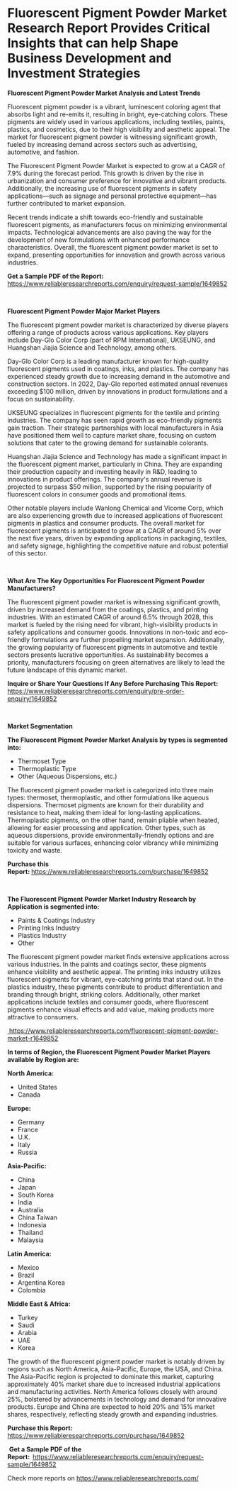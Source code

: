 <p><h1>Fluorescent Pigment Powder Market Research Report Provides Critical Insights that can help Shape Business Development and Investment Strategies</h1></p><p><strong>Fluorescent Pigment Powder Market Analysis and Latest Trends</strong></p>
<p><p>Fluorescent pigment powder is a vibrant, luminescent coloring agent that absorbs light and re-emits it, resulting in bright, eye-catching colors. These pigments are widely used in various applications, including textiles, paints, plastics, and cosmetics, due to their high visibility and aesthetic appeal. The market for fluorescent pigment powder is witnessing significant growth, fueled by increasing demand across sectors such as advertising, automotive, and fashion.</p><p>The Fluorescent Pigment Powder Market is expected to grow at a CAGR of 7.9% during the forecast period. This growth is driven by the rise in urbanization and consumer preference for innovative and vibrant products. Additionally, the increasing use of fluorescent pigments in safety applications—such as signage and personal protective equipment—has further contributed to market expansion. </p><p>Recent trends indicate a shift towards eco-friendly and sustainable fluorescent pigments, as manufacturers focus on minimizing environmental impacts. Technological advancements are also paving the way for the development of new formulations with enhanced performance characteristics. Overall, the fluorescent pigment powder market is set to expand, presenting opportunities for innovation and growth across various industries.</p></p>
<p><strong>Get a Sample PDF of the Report:&nbsp;</strong> <a href="https://www.reliableresearchreports.com/enquiry/request-sample/1649852?utm_campaign=2245&utm_medium=2&utm_source=Github&utm_content=ia&utm_term=31032025&utm_id=fluorescent-pigment-powder">https://www.reliableresearchreports.com/enquiry/request-sample/1649852</a></p>
<p>&nbsp;</p>
<p><strong>Fluorescent Pigment Powder Major Market Players</strong></p>
<p><p>The fluorescent pigment powder market is characterized by diverse players offering a range of products across various applications. Key players include Day-Glo Color Corp (part of RPM International), UKSEUNG, and Huangshan Jiajia Science and Technology, among others.</p><p>Day-Glo Color Corp is a leading manufacturer known for high-quality fluorescent pigments used in coatings, inks, and plastics. The company has experienced steady growth due to increasing demand in the automotive and construction sectors. In 2022, Day-Glo reported estimated annual revenues exceeding $100 million, driven by innovations in product formulations and a focus on sustainability.</p><p>UKSEUNG specializes in fluorescent pigments for the textile and printing industries. The company has seen rapid growth as eco-friendly pigments gain traction. Their strategic partnerships with local manufacturers in Asia have positioned them well to capture market share, focusing on custom solutions that cater to the growing demand for sustainable colorants.</p><p>Huangshan Jiajia Science and Technology has made a significant impact in the fluorescent pigment market, particularly in China. They are expanding their production capacity and investing heavily in R&D, leading to innovations in product offerings. The company's annual revenue is projected to surpass $50 million, supported by the rising popularity of fluorescent colors in consumer goods and promotional items.</p><p>Other notable players include Wanlong Chemical and Vicome Corp, which are also experiencing growth due to increased applications of fluorescent pigments in plastics and consumer products. The overall market for fluorescent pigments is anticipated to grow at a CAGR of around 5% over the next five years, driven by expanding applications in packaging, textiles, and safety signage, highlighting the competitive nature and robust potential of this sector.</p></p>
<p>&nbsp;</p>
<p><strong>What Are The Key Opportunities For Fluorescent Pigment Powder Manufacturers?</strong></p>
<p><p>The fluorescent pigment powder market is witnessing significant growth, driven by increased demand from the coatings, plastics, and printing industries. With an estimated CAGR of around 6.5% through 2028, this market is fueled by the rising need for vibrant, high-visibility products in safety applications and consumer goods. Innovations in non-toxic and eco-friendly formulations are further propelling market expansion. Additionally, the growing popularity of fluorescent pigments in automotive and textile sectors presents lucrative opportunities. As sustainability becomes a priority, manufacturers focusing on green alternatives are likely to lead the future landscape of this dynamic market.</p></p>
<p><strong>Inquire or Share Your Questions If Any Before Purchasing This Report:</strong> <a href="https://www.reliableresearchreports.com/enquiry/pre-order-enquiry/1649852?utm_campaign=2245&utm_medium=2&utm_source=Github&utm_content=ia&utm_term=31032025&utm_id=fluorescent-pigment-powder">https://www.reliableresearchreports.com/enquiry/pre-order-enquiry/1649852</a></p>
<p>&nbsp;</p>
<p><strong>Market Segmentation</strong></p>
<p><strong>The Fluorescent Pigment Powder Market Analysis by types is segmented into:</strong></p>
<p><ul><li>Thermoset Type</li><li>Thermoplastic Type</li><li>Other (Aqueous Dispersions, etc.)</li></ul></p>
<p><p>The fluorescent pigment powder market is categorized into three main types: thermoset, thermoplastic, and other formulations like aqueous dispersions. Thermoset pigments are known for their durability and resistance to heat, making them ideal for long-lasting applications. Thermoplastic pigments, on the other hand, remain pliable when heated, allowing for easier processing and application. Other types, such as aqueous dispersions, provide environmentally-friendly options and are suitable for various surfaces, enhancing color vibrancy while minimizing toxicity and waste.</p></p>
<p><strong>Purchase this Report:&nbsp;</strong><a href="https://www.reliableresearchreports.com/purchase/1649852?utm_campaign=2245&utm_medium=2&utm_source=Github&utm_content=ia&utm_term=31032025&utm_id=fluorescent-pigment-powder">https://www.reliableresearchreports.com/purchase/1649852</a></p>
<p>&nbsp;</p>
<p><strong>The Fluorescent Pigment Powder Market Industry Research by Application is segmented into:</strong></p>
<p><ul><li>Paints & Coatings Industry</li><li>Printing Inks Industry</li><li>Plastics Industry</li><li>Other</li></ul></p>
<p><p>The fluorescent pigment powder market finds extensive applications across various industries. In the paints and coatings sector, these pigments enhance visibility and aesthetic appeal. The printing inks industry utilizes fluorescent pigments for vibrant, eye-catching prints that stand out. In the plastics industry, these pigments contribute to product differentiation and branding through bright, striking colors. Additionally, other market applications include textiles and consumer goods, where fluorescent pigments enhance visual effects and add value, making products more attractive to consumers.</p></p>
<p><a href="https://www.reliableresearchreports.com/fluorescent-pigment-powder-market-r1649852?utm_campaign=2245&utm_medium=2&utm_source=Github&utm_content=ia&utm_term=31032025&utm_id=fluorescent-pigment-powder">&nbsp;https://www.reliableresearchreports.com/fluorescent-pigment-powder-market-r1649852</a></p>
<p><strong>In terms of Region, the Fluorescent Pigment Powder Market Players available by Region are:</strong></p>
<p>
    <p> <strong> North America: </strong>
        <ul>
            <li>United States</li>
            <li>Canada</li>
        </ul>
        </p> 
    <p> <strong> Europe: </strong>
        <ul>
            <li>Germany</li>
            <li>France</li>
            <li>U.K.</li>
            <li>Italy</li>
            <li>Russia</li>
        </ul>
        </p> 
    <p> <strong> Asia-Pacific: </strong>
        <ul>
            <li>China</li>
            <li>Japan</li>
            <li>South Korea</li>
            <li>India</li>
            <li>Australia</li>
            <li>China Taiwan</li>
            <li>Indonesia</li>
            <li>Thailand</li>
            <li>Malaysia</li>
        </ul>
        </p> 
    <p> <strong> Latin America: </strong>
        <ul>
            <li>Mexico</li>
            <li>Brazil</li>
            <li>Argentina Korea</li>
            <li>Colombia</li>
        </ul>
        </p> 
    <p> <strong> Middle East & Africa: </strong>
        <ul>
            <li>Turkey</li>
            <li>Saudi</li>
            <li>Arabia</li>
            <li>UAE</li>
            <li>Korea</li>
        </ul>
    </p>
    </p>
<p><p>The growth of the fluorescent pigment powder market is notably driven by regions such as North America, Asia-Pacific, Europe, the USA, and China. The Asia-Pacific region is projected to dominate this market, capturing approximately 40% market share due to increased industrial applications and manufacturing activities. North America follows closely with around 25%, bolstered by advancements in technology and demand for innovative products. Europe and China are expected to hold 20% and 15% market shares, respectively, reflecting steady growth and expanding industries.</p></p>
<p><strong>Purchase this Report: </strong><a href="https://www.reliableresearchreports.com/purchase/1649852?utm_campaign=2245&utm_medium=2&utm_source=Github&utm_content=ia&utm_term=31032025&utm_id=fluorescent-pigment-powder">https://www.reliableresearchreports.com/purchase/1649852</a></p>
<p>&nbsp;<strong>Get a Sample PDF of the Report:&nbsp;&nbsp;</strong><a href="https://www.reliableresearchreports.com/enquiry/request-sample/1649852?utm_campaign=2245&utm_medium=2&utm_source=Github&utm_content=ia&utm_term=31032025&utm_id=fluorescent-pigment-powder">https://www.reliableresearchreports.com/enquiry/request-sample/1649852</a></p>
<p><strong></strong></p>
<p>Check more reports on <a href="https://www.reliableresearchreports.com/?utm_campaign=2245&utm_medium=2&utm_source=Github&utm_content=ia&utm_term=31032025&utm_id=fluorescent-pigment-powder">https://www.reliableresearchreports.com/</a></p>